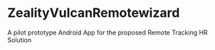 # ZealityVulcanRemotewizard
A pilot prototype Android App for the proposed Remote Tracking HR Solution
